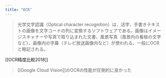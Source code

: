 ```yaml
---
title: "OCR"
---
```


> 光学文字認識（Optical character recognition）は、活字、手書きテキストの画像を文字コードの列に変換するソフトウェアである。画像はイメージスキャナーや写真で取り込まれた文書、風景写真（風景内の看板の文字など）、画像内の字幕（テレビ放送画像内など）が使われる。一般にOCRと略記される。

[[OCR精度比較2018]]
> [[Google Cloud Vision]]のOCRの性能が圧倒的に良かった